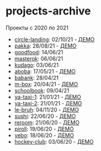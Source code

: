 # projects-archive
 Проекты с 2020 по 2021

- [circle-landing](https://github.com/pourtothefl0or/projects-archive/tree/main/circle-landing): 02/10/21 - [ДЕМО](https://pourtothefl0or.github.io/projects-archive/circle-landing)
- [pakka](https://github.com/pourtothefl0or/projects-archive/tree/main/pakka): 28/08/21 - [ДЕМО](https://pourtothefl0or.github.io/projects-archive/pakka)
- [goodfood](https://github.com/pourtothefl0or/projects-archive/tree/main/goodfood): 14/06/21
- [masterok](https://github.com/pourtothefl0or/projects-archive/tree/main/masterok): 06/06/21
- [kudago](https://github.com/pourtothefl0or/projects-archive/tree/main/kudago): 03/06/21
- [aboba](https://github.com/pourtothefl0or/projects-archive/tree/main/aboba): 17/05/21 - [ДЕМО](https://pourtothefl0or.github.io/projects-archive/aboba)
- [babank](https://github.com/pourtothefl0or/projects-archive/tree/main/babank): 28/04/21
- [m-box](https://github.com/pourtothefl0or/projects-archive/tree/main/m-box): 20/04/21 - [ДЕМО](https://pourtothefl0or.github.io/projects-archive/m-box)
- [schoolbook](https://github.com/pourtothefl0or/projects-archive/tree/main/schoolbook): 09/04/21
- [ya-taxi-1](https://github.com/pourtothefl0or/projects-archive/tree/main/ya-taxi-1): 21/01/21 - [ДЕМО](https://pourtothefl0or.github.io/projects-archive/ya-taxi-1)
- [ya-taxi-2](https://github.com/pourtothefl0or/projects-archive/tree/main/ya-taxi-2): 21/01/21 - [ДЕМО](https://pourtothefl0or.github.io/projects-archive/ya-taxi-2)
- [le-bruh](https://github.com/pourtothefl0or/projects-archive/tree/main/le-bruh): 04/11/20 - [ДЕМО](https://pourtothefl0or.github.io/projects-archive/le-bruh)
- [sushi](https://github.com/pourtothefl0or/projects-archive/tree/main/sushi): 22/06/20 - [ДЕМО](https://pourtothefl0or.github.io/projects-archive/sushi)
- [reroom](https://github.com/pourtothefl0or/projects-archive/tree/main/reroom): 21/06/20 - [ДЕМО](https://pourtothefl0or.github.io/projects-archive/reroom)
- [piroll](https://github.com/pourtothefl0or/projects-archive/tree/main/piroll): 19/06/20 - [ДЕМО](https://pourtothefl0or.github.io/projects-archive/piroll)
- [yebo](https://github.com/pourtothefl0or/projects-archive/tree/main/yebo): 18/06/20 - [ДЕМО](https://pourtothefl0or.github.io/projects-archive/yebo)
- [hockey-club](https://github.com/pourtothefl0or/projects-archive/tree/main/hockey-club): 03/06/20 - [ДЕМО](https://pourtothefl0or.github.io/projects-archive/hockey-club)
